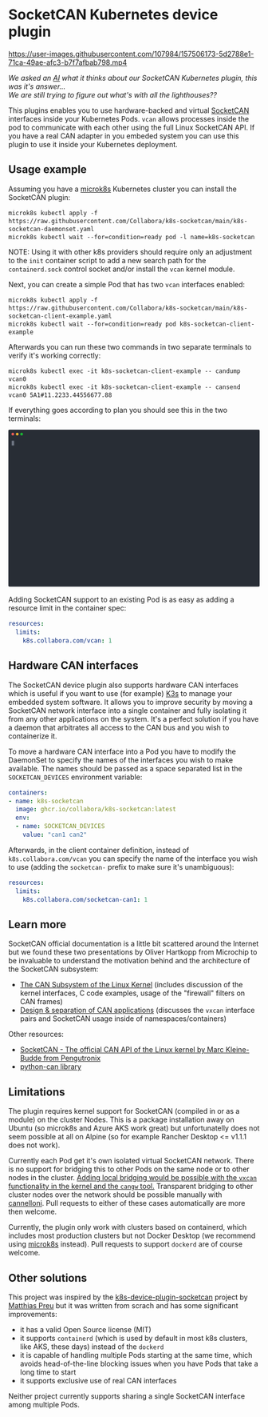 # SocketCAN Kubernetes device plugin

https://user-images.githubusercontent.com/107984/157506173-5d2788e1-71ca-49ae-afc3-b7f7afbab798.mp4

*We asked an [AI](https://colab.research.google.com/github/zippy731/disco-diffusion-turbo/blob/main/Disco_Diffusion_v5_Turbo_%5Bw_3D_animation%5D.ipynb) what it thinks about our SocketCAN Kubernetes plugin, this was it's answer...  
We are still trying to figure out what's with all the lighthouses??*

This plugins enables you to use hardware-backed and virtual [SocketCAN](https://en.wikipedia.org/wiki/SocketCAN) interfaces inside your Kubernetes Pods.
`vcan` allows processes inside the pod to communicate with each other using the full Linux SocketCAN API. If you have
a real CAN adapter in you embeded system you can use this plugin to use it inside your Kubernetes deployment.

## Usage example

Assuming you have a [microk8s](https://microk8s.io) Kubernetes cluster you can install the SocketCAN plugin:

    microk8s kubectl apply -f https://raw.githubusercontent.com/Collabora/k8s-socketcan/main/k8s-socketcan-daemonset.yaml
    microk8s kubectl wait --for=condition=ready pod -l name=k8s-socketcan

NOTE: Using it with other k8s providers should require only an adjustment to the `init` container script to add a new
search path for the `containerd.sock` control socket and/or install the `vcan` kernel module.

Next, you can create a simple Pod that has two `vcan` interfaces enabled:

    microk8s kubectl apply -f https://raw.githubusercontent.com/Collabora/k8s-socketcan/main/k8s-socketcan-client-example.yaml
    microk8s kubectl wait --for=condition=ready pod k8s-socketcan-client-example

Afterwards you can run these two commands in two separate terminals to verify it's working correctly:

    microk8s kubectl exec -it k8s-socketcan-client-example -- candump vcan0
    microk8s kubectl exec -it k8s-socketcan-client-example -- cansend vcan0 5A1#11.2233.44556677.88

If everything goes according to plan you should see this in the two terminals:

[![video of the SocketCAN demo](setup.svg)](https://asciinema.org/a/469930)

Adding SocketCAN support to an existing Pod is as easy as adding a resource limit in the container spec:

```yaml
resources:
  limits:
    k8s.collabora.com/vcan: 1
```

## Hardware CAN interfaces

The SocketCAN device plugin also supports hardware CAN interfaces which is useful if you want to use (for example)
[K3s](https://k3s.io) to manage your embedded system software. It allows you to improve security by moving a SocketCAN network
interface into a single container and fully isolating it from any other applications on the system. It's a perfect
solution if you have a daemon that arbitrates all access to the CAN bus and you wish to containerize it.

To move a hardware CAN interface into a Pod you have to modify the DaemonSet to specify the names of the interfaces
you wish to make available. The names should be passed as a space separated list in the `SOCKETCAN_DEVICES` environment
variable:

```yaml
containers:
- name: k8s-socketcan
  image: ghcr.io/collabora/k8s-socketcan:latest
  env:
  - name: SOCKETCAN_DEVICES
    value: "can1 can2"
```

Afterwards, in the client container definition, instead of `k8s.collabora.com/vcan` you can specify the name of
the interface you wish to use (adding the `socketcan-` prefix to make sure it's unambiguous):

```yaml
resources:
  limits:
    k8s.collabora.com/socketcan-can1: 1
```

## Learn more

SocketCAN official documentation is a little bit scattered around the Internet but we found these two presentations
by Oliver Hartkopp from Microchip to be invaluable to understand the motivation behind and the architecture of the
SocketCAN subsystem:

- [The CAN Subsystem of the Linux Kernel](https://wiki.automotivelinux.org/_media/agl-distro/agl2017-socketcan-print.pdf) (includes discussion of the kernel interfaces, C code examples, usage of the "firewall" filters on CAN frames)
- [Design & separation of CAN applications](https://wiki.automotivelinux.org/_media/agl-distro/agl2018-socketcan.pdf) (discusses the `vxcan` interface pairs and SocketCAN usage inside of namespaces/containers)

Other resources:

- [SocketCAN - The official CAN API of the Linux kernel by Marc Kleine-Budde from Pengutronix](https://www.can-cia.org/fileadmin/resources/documents/proceedings/2012_kleine-budde.pdf)
- [python-can library](https://python-can.readthedocs.io/en/master/index.html)

## Limitations

The plugin requires kernel support for SocketCAN (compiled in or as a module) on the cluster Nodes.
This is a package installation away on Ubuntu (so microk8s and Azure AKS work great) but unfortunatelly does not seem
possible at all on Alpine (so for example Rancher Desktop <= v1.1.1 does not work).

Currently each Pod get it's own isolated virtual SocketCAN network. There is no support for bridging
this to other Pods on the same node or to other nodes in the cluster. [Adding local bridging would be possible with
the `vxcan` functionality in the kernel and the `cangw` tool.](https://www.lagerdata.com/articles/forwarding-can-bus-traffic-to-a-docker-container-using-vxcan-on-raspberry-pi) Transparent bridging to other cluster nodes over
the network should be possible manually with [cannelloni](https://github.com/mguentner/cannelloni). Pull requests to either of these cases automatically
are more then welcome.

Currently, the plugin only work with clusters based on containerd, which includes most production clusters but
not Docker Desktop (we recommend using [microk8s](https://microk8s.io) instead). Pull requests to support `dockerd` are of course welcome.

## Other solutions

This project was inspired by the [k8s-device-plugin-socketcan](https://github.com/mpreu/k8s-device-plugin-socketcan) project by [Matthias Preu](https://www.matthiaspreu.com) but it was written
from scrach and has some significant improvements:

- it has a valid Open Source license (MIT)
- it supports `containerd` (which is used by default in most k8s clusters, like AKS, these days) instead of the `dockerd`
- it is capable of handling multiple Pods starting at the same time, which avoids head-of-the-line blocking issues when you have Pods that take a long time to start
- it supports exclusive use of real CAN interfaces

Neither project currently supports sharing a single SocketCAN interface among multiple Pods.
